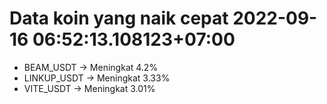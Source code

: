 # Data koin yang naik cepat 2022-09-16 06:52:13.108123+07:00

* BEAM_USDT -> Meningkat 4.2%
* LINKUP_USDT -> Meningkat 3.33%
* VITE_USDT -> Meningkat 3.01%
